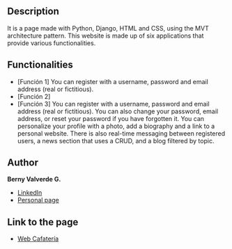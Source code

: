 ## Description
It is a page made with Python, Django, HTML and CSS, using the MVT architecture pattern. This website is made up of six applications that provide various functionalities.

## Functionalities
- [Función 1] You can register with a username, password and email address (real or fictitious).
- [Función 2]
- [Función 3]
You can register with a username, password and email address (real or fictitious). You can also change your password, email address, or reset your password if you have 
forgotten it. You can personalize your profile with a photo, add a biography and a link to a personal website. There is also real-time messaging between registered users,
a news section that uses a CRUD, and a blog filtered by topic.

## Author
**Berny Valverde G.**

* [LinkedIn](linkedin.com/in/vgberny/)
* [Personal page](https://vgberny.pythonanywhere.com)

## Link to the page
- [Web Cafatería](https://bernyvg.pythonanywhere.com)
